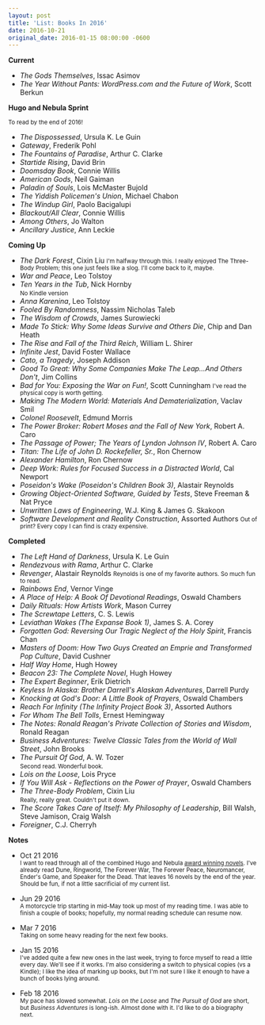 ```yaml
---
layout: post
title: 'List: Books In 2016'
date: 2016-10-21
original_date: 2016-01-15 08:00:00 -0600
---
```


**Current**

- *The Gods Themselves*, Issac Asimov
- *The Year Without Pants: WordPress.com and the Future of Work*, Scott Berkun

**Hugo and Nebula Sprint**

<small>To read by the end of 2016!</small>

- *The Dispossessed*, Ursula K. Le Guin
- *Gateway*, Frederik Pohl
- *The Fountains of Paradise*, Arthur C. Clarke
- *Startide Rising*, David Brin
- *Doomsday Book*, Connie Willis
- *American Gods*, Neil Gaiman
- *Paladin of Souls*, Lois McMaster Bujold
- *The Yiddish Policemen's Union*, Michael Chabon
- *The Windup Girl*, Paolo Bacigalupi
- *Blackout/All Clear*, Connie Willis
- *Among Others*, Jo Walton
- *Ancillary Justice*, Ann Leckie

**Coming Up**

- *The Dark Forest*, Cixin Liu
  <small>I'm halfway through this. I really enjoyed The Three-Body Problem;
  this one just feels like a slog. I'll come back to it, maybe.</small>
- *War and Peace*, Leo Tolstoy
- *Ten Years in the Tub*, Nick Hornby<br />
  <small>No Kindle version</small>
- *Anna Karenina*, Leo Tolstoy
- *Fooled By Randomness*, Nassim Nicholas Taleb
- *The Wisdom of Crowds*, James Surowiecki
- *Made To Stick: Why Some Ideas Survive and Others Die*, Chip and Dan Heath
- *The Rise and Fall of the Third Reich*, William L. Shirer
- *Infinite Jest*, David Foster Wallace
- *Cato, a Tragedy*, Joseph Addison
- *Good To Great: Why Some Companies Make The Leap...And Others Don't*, Jim Collins
- *Bad for You: Exposing the War on Fun!*, Scott Cunningham
  <small>I've read the physical copy is worth getting.</small>
- *Making The Modern World: Materials And Dematerialization*, Vaclav Smil
- *Colonel Roosevelt*, Edmund Morris
- *The Power Broker: Robert Moses and the Fall of New York*, Robert A. Caro
- *The Passage of Power; The Years of Lyndon Johnson IV*, Robert A. Caro
- *Titan: The Life of John D. Rockefeller, Sr.*, Ron Chernow
- *Alexander Hamilton*, Ron Chernow
- *Deep Work: Rules for Focused Success in a Distracted World*, Cal Newport
- *Poseidon's Wake (Poseidon's Children Book 3)*, Alastair Reynolds
- *Growing Object-Oriented Software, Guided by Tests*, Steve Freeman & Nat Pryce
- *Unwritten Laws of Engineering*, W.J. King & James G. Skakoon
- *Software Development and Reality Construction*, Assorted Authors
  <small>Out of print? Every copy I can find is crazy expensive.</small>

**Completed**

- *The Left Hand of Darkness*, Ursula K. Le Guin
- *Rendezvous with Rama*, Arthur C. Clarke
- *Revenger*, Alastair Reynolds
  <small>Reynolds is one of my favorite authors. So much fun to read.</small>
- *Rainbows End*, Vernor Vinge
- *A Place of Help: A Book Of Devotional Readings*, Oswald Chambers
- *Daily Rituals: How Artists Work*, Mason Currey
- *The Screwtape Letters*, C. S. Lewis
- *Leviathan Wakes (The Expanse Book 1)*, James S. A. Corey
- *Forgotten God: Reversing Our Tragic Neglect of the Holy Spirit*, Francis Chan
- *Masters of Doom: How Two Guys Created an Emprie and Transformed Pop Culture*, David Cushner
- *Half Way Home*, Hugh Howey
- *Beacon 23: The Complete Novel*, Hugh Howey
- *The Expert Beginner*, Erik Dietrich
- *Keyless In Alaska: Brother Darrell's Alaskan Adventures*, Darrell Purdy
- *Knocking at God's Door: A Little Book of Prayers*, Oswald Chambers
- *Reach For Infinity (The Infinity Project Book 3)*, Assorted Authors
- *For Whom The Bell Tolls*, Ernest Hemingway
- *The Notes: Ronald Reagan's Private Collection of Stories and Wisdom*, Ronald Reagan
- *Business Adventures: Twelve Classic Tales from the World of Wall Street*, John Brooks
- *The Pursuit Of God*, A. W. Tozer<br />
  <small>Second read. Wonderful book.</small>
- *Lois on the Loose*, Lois Pryce
- *If You Will Ask - Reflections on the Power of Prayer*, Oswald Chambers
- *The Three-Body Problem*, Cixin Liu<br />
  <small>Really, really great. Couldn't put it down.</small>
- *The Score Takes Care of Itself: My Philosophy of Leadership*, Bill Walsh, Steve Jamison, Craig Walsh
- *Foreigner*, C.J. Cherryh

**Notes**

- Oct 21 2016<br />
  <small>I want to read through all of the combined Hugo and Nebula [award
  winning
  novels](https://en.wikipedia.org/wiki/List_of_joint_winners_of_the_Hugo_and_Nebula_awards#Novel).
  I've already read Dune, Ringworld, The Forever War, The Forever Peace,
  Neuromancer, Ender's Game, and Speaker for the Dead. That leaves 16 novels by
  the end of the year. Should be fun, if not a little sacrificial of my current
  list.</small>

- Jun 29 2016<br />
  <small>A motorcycle trip starting in mid-May took up most of my reading time.
  I was able to finish a couple of books; hopefully, my normal reading schedule
  can resume now.</small>

- Mar 7 2016<br />
  <small>Taking on some heavy reading for the next few books.</small>

- Jan 15 2016<br />
  <small>I've added quite a few new ones in the last week, trying to force
  myself to read a little every day. We'll see if it works. I'm also
  considering a switch to physical copies (vs a Kindle); I like the idea of
  marking up books, but I'm not sure I like it enough to have a bunch of books
  lying around.</small>

- Feb 18 2016<br />
  <small>My pace has slowed somewhat. *Lois on the Loose* and *The Pursuit of
  God* are short, but *Business Adventures* is long-ish. Almost done with it.
  I'd like to do a biography next.</small>
